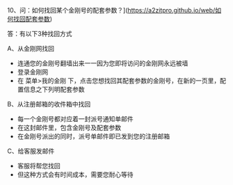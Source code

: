 10、问：如何找回某个金刚号的配套参数？](https://a2zitpro.github.io/web/如何找回配套参数)<br>

答：有以下3种找回方式

A、从金刚网找回

- 连通您的金刚号翻墙出来一一因为您即将访问的金刚网永远被墙
- 登录金刚网
- 在 菜单>我的金刚 下，点击您想找回其配套参数的金刚号，在新的一页里，配置信息之下列明配套参数

B、从注册邮箱的收件箱中找回

- 每一个金刚号都对应着一封派号通知单邮件
- 在这封邮件里，包含金刚号及配套参数
- 在金刚号派出的同时，派号单邮件即已发到您的注册邮箱

C、给客服发邮件

- 客服将帮您找回
- 但这种方式会有时间成本，需要您耐心等待
